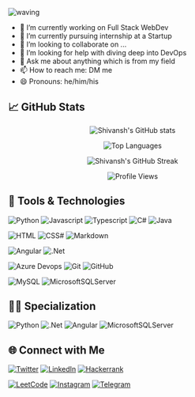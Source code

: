 ![waving](https://capsule-render.vercel.app/api?type=waving&height=200&text=Shivansh%20Mittal%20&fontAlignY=40&color=gradient)

<!--
**Shivansh-Mittal/Shivansh-Mittal** is a ✨ _special_ ✨ repository because its `README.md` (this file) appears on your GitHub profile.

Here are some ideas to get you started:
-->

- 🔭 I’m currently working on Full Stack WebDev
- 🌱 I’m currently pursuing internship at a Startup 
- 👯 I’m looking to collaborate on ...
- 🤔 I’m looking for help with diving deep into DevOps
- 💬 Ask me about anything which is from my field 
- 📫 How to reach me: DM me
- 😄 Pronouns: he/him/his

## 📈 GitHub Stats

<div align="center">

![Shivansh's GitHub stats](https://github-readme-stats.vercel.app/api?username=Shivansh-Mittal&show_icons=true&theme=nightowl)

![Top Languages](https://github-readme-stats-john-fotis.vercel.app/api/top-langs/?username=Shivansh-Mittal&layout=compact&theme=cobalt&langs_count=10)

![Shivansh's GitHub Streak](http://github-readme-streak-stats.herokuapp.com?user=Shivansh-Mittal&theme=nightowl&date_format=j%20M%5B%20Y%5D)

![Profile Views](https://komarev.com/ghpvc/?username=Shivansh-Mittal&color=c792ea&style=plastic&label=PROFILE+VIEWS)

</div>

<div>

## 🚀 Tools & Technologies

![Python](https://img.shields.io/badge/Python-3776AB?style=for-the-badge&logo=python&logoColor=white)
![Javascript](https://img.shields.io/badge/JavaScript-F7DF1E?style=for-the-badge&logo=javascript&logoColor=black)
![Typescript](https://img.shields.io/badge/TypeScript-007ACC?style=for-the-badge&logo=typescript&logoColor=white)
![C#](https://img.shields.io/badge/C%23-239120?style=for-the-badge&logo=c-sharp&logoColor=white)
![Java](https://img.shields.io/badge/Java-ED8B00?style=for-the-badge&logo=https://hrcdn.net/fcore/assets/badges/java-9d05b1f559.svg&logoColor=white)

![HTML](https://img.shields.io/badge/HTML5-E34F26?style=for-the-badge&logo=html5&logoColor=white)
![CSS#](https://img.shields.io/badge/CSS3-1572B6?style=for-the-badge&logo=css3&logoColor=white)
![Markdown](https://img.shields.io/badge/Markdown-000000?style=for-the-badge&logo=markdown&logoColor=white)
<!-- ![Sass](https://img.shields.io/badge/Sass-CC6699?style=for-the-badge&logo=sass&logoColor=white) -->

<!-- ![MongoDB](https://img.shields.io/badge/MongoDB-4EA94B?style=for-the-badge&logo=mongodb&logoColor=white) -->
<!-- ![Express.js](https://img.shields.io/badge/express.js-%23404d59.svg?style=for-the-badge&logo=express&logoColor=%2361DAFB) -->
<!-- ![Nodejs](https://img.shields.io/badge/Node.js-43853D?style=for-the-badge&logo=node.js&logoColor=white) -->
![Angular](<https://img.shields.io/badge/Angular-DD0031?style=for-the-badge&logo=angular&logoColor=white>)
![.Net](https://img.shields.io/badge/.NET-5C2D91?style=for-the-badge&logo=.net&logoColor=white)

<!-- ![Django](https://img.shields.io/badge/Django-092E20?style=for-the-badge&logo=django&logoColor=white) -->
<!-- ![Docker](https://img.shields.io/badge/docker-%230db7ed.svg?style=for-the-badge&logo=docker&logoColor=white) -->
![Azure Devops](https://img.shields.io/badge/Azure_DevOps-0078D7?style=for-the-badge&logo=azure-devops&logoColor=white)
![Git](https://img.shields.io/badge/git-%23F05033.svg?style=for-the-badge&logo=git&logoColor=white)
![GitHub](https://img.shields.io/badge/GitHub-100000?style=for-the-badge&logo=github&logoColor=white)

![MySQL](<https://img.shields.io/badge/MySQL-00000F?style=for-the-badge&logo=mysql&logoColor=white>)
![MicrosoftSQLServer](https://img.shields.io/badge/Microsoft%20SQL%20Sever-CC2927?style=for-the-badge&logo=microsoft%20sql%20server&logoColor=white)

## 🕵️‍♂️ Specialization

![Python](https://img.shields.io/badge/Python-3776AB?style=for-the-badge&logo=python&logoColor=white)
![.Net](https://img.shields.io/badge/.NET-5C2D91?style=for-the-badge&logo=.net&logoColor=white)
![Angular](<https://img.shields.io/badge/Angular-DD0031?style=for-the-badge&logo=angular&logoColor=white>)
![MicrosoftSQLServer](https://img.shields.io/badge/Microsoft%20SQL%20Sever-CC2927?style=for-the-badge&logo=microsoft%20sql%20server&logoColor=white)

## 🌐 Connect with Me 

[![Twitter](https://img.shields.io/badge/Twitter-1DA1F2?style=for-the-badge&logo=twitter&logoColor=white)][1] 
[![LinkedIn](https://img.shields.io/badge/linkedin-%230077B5.svg?style=for-the-badge&logo=linkedin&logoColor=white)][2] 
[![Hackerrank](https://img.shields.io/badge/Hackerrank-008000?style=for-the-badge&logo=HackerRank&logoColor=white)][3] 

[![LeetCode](https://img.shields.io/badge/dynamic/json?style=for-the-badge&labelColor=black&color=%23ffa116&label=Solved&query=solvedOverTotal&url=https%3A%2F%2Fleetcode-badge.vercel.app%2Fapi%2Fusers%2Fshivanshmittal&logo=leetcode&logoColor=yellow)][4] 
[![Instagram](https://img.shields.io/badge/Instagram-%23E4405F.svg?style=for-the-badge&logo=Instagram&logoColor=white)][5] 
[![Telegram](https://img.shields.io/badge/Telegram-1DA1F2?style=for-the-badge&logo=telegram&logoColor=white)][6]

[1]: https://twitter.com/M_Shivansh_20
[2]: https://www.linkedin.com/in/shivansh-mittal-2ab3b41a5/
[3]: https://www.hackerrank.com/shivanshmittal34
[4]: https://leetcode.com/shivanshmittal/
[5]: https://www.instagram.com/the_shivansh_mittal/
[6]: https://telegram.me/the_Shivansh_Mittal
  

</div>
